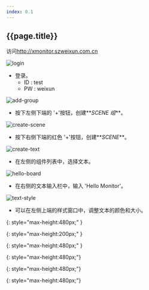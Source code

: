 ```yaml
---
index: 0.1
---
```

## {{page.title}}

访问<a href="http://xmonitor.szweixun.com.cn" target="_blank">http://xmonitor.szweixun.com.cn</a>

![login]
- 登录。
  - ID : test
  - PW : weixun

![add-group]
- 按下左侧下端的 '+'按钮，创建**_SCENE 组_**。

![create-scene]
- 按下右侧下端的红色 '+'按钮，创建**_SCENE_**。

![create-text]
- 在左侧的组件列表中，选择文本。

![hello-board]
- 在右侧的文本输入栏中，输入 'Hello Monitor'。

![text-style]
- 可以在左侧上端的样式窗口中，调整文本的颜色和大小。




[login]: {{site.baseurl}}/assets/login.png
{: style="max-height:480px;" }

[add-group]: {{site.baseurl}}/assets/getting_started/add-group.png
{: style="max-height:200px;" }

[create-scene]: {{site.baseurl}}/assets/create-scene.png
{: style="max-height:480px;" }

[create-text]: {{site.baseurl}}/assets/create-text.png
{: style="max-height:480px;"}

[hello-board]: {{site.baseurl}}/assets/hello-board.png
{: style="max-height:480px;"}

[text-style]: {{site.baseurl}}/assets/text-style.png
{: style="max-height:480px;"}
